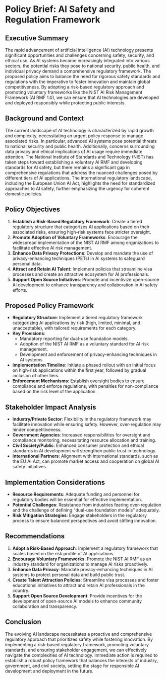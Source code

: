 # Policy Brief: AI Safety and Regulation Framework

## Executive Summary
The rapid advancement of artificial intelligence (AI) technology presents significant opportunities and challenges concerning safety, security, and ethical use. As AI systems become increasingly integrated into various sectors, the potential risks they pose to national security, public health, and individual privacy demand a comprehensive regulatory framework. The proposed policy aims to balance the need for rigorous safety standards and regulations with the imperative to foster innovation and maintain global competitiveness. By adopting a risk-based regulatory approach and promoting voluntary frameworks like the NIST AI Risk Management Framework (AI RMF 1.0), we can ensure that AI technologies are developed and deployed responsibly while protecting public interests.

## Background and Context
The current landscape of AI technology is characterized by rapid growth and complexity, necessitating an urgent policy response to manage associated risks. In particular, advanced AI systems pose potential threats to national security and public health. Additionally, concerns surrounding data privacy and ethical implications of AI usage require immediate attention. The National Institute of Standards and Technology (NIST) has taken steps toward establishing a voluntary AI RMF and developing standards for AI safety, but there remains a significant gap in comprehensive regulations that address the nuanced challenges posed by different tiers of AI applications. The international regulatory landscape, including the European Union AI Act, highlights the need for standardized approaches to AI safety, further emphasizing the urgency for coherent domestic policies.

## Policy Objectives
1. **Establish a Risk-Based Regulatory Framework**: Create a tiered regulatory structure that categorizes AI applications based on their associated risks, ensuring high-risk systems face stricter oversight.
2. **Promote Adoption of Voluntary Frameworks**: Encourage the widespread implementation of the NIST AI RMF among organizations to facilitate effective AI risk management.
3. **Enhance Data Privacy Protections**: Develop and mandate the use of privacy-enhancing techniques (PETs) in AI systems to safeguard personal data.
4. **Attract and Retain AI Talent**: Implement policies that streamline visa processes and create an attractive ecosystem for AI professionals.
5. **Support Open Source Initiatives**: Promote and incentivize open-source AI development to enhance transparency and collaboration in AI safety efforts.

## Proposed Policy Framework
- **Regulatory Structure**: Implement a tiered regulatory framework categorizing AI applications by risk (high, limited, minimal, and unacceptable), with tailored requirements for each category.
- **Key Provisions**:
  - Mandatory reporting for dual-use foundation models.
  - Adoption of the NIST AI RMF as a voluntary standard for AI risk management.
  - Development and enforcement of privacy-enhancing techniques in AI systems.
- **Implementation Timeline**: Initiate a phased rollout with an initial focus on high-risk applications within the first year, followed by gradual inclusion of other tiers.
- **Enforcement Mechanisms**: Establish oversight bodies to ensure compliance and enforce regulations, with penalties for non-compliance based on the risk level of the application.

## Stakeholder Impact Analysis
- **Industry/Private Sector**: Flexibility in the regulatory framework may facilitate innovation while ensuring safety. However, over-regulation may hinder competitiveness.
- **Government Agencies**: Increased responsibilities for oversight and compliance monitoring, necessitating resource allocation and training.
- **Civil Society/Public**: Enhanced consumer protection and ethical standards in AI development will strengthen public trust in technology.
- **International Partners**: Alignment with international standards, such as the EU AI Act, can promote market access and cooperation on global AI safety initiatives.

## Implementation Considerations
- **Resource Requirements**: Adequate funding and personnel for regulatory bodies will be essential for effective implementation.
- **Potential Challenges**: Resistance from industries fearing over-regulation and the challenge of defining "dual-use foundation models" adequately.
- **Risk Mitigation Strategies**: Engage stakeholders in the regulatory process to ensure balanced perspectives and avoid stifling innovation.

## Recommendations
1. **Adopt a Risk-Based Approach**: Implement a regulatory framework that scales based on the risk profile of AI applications.
2. **Encourage Voluntary Frameworks**: Promote the NIST AI RMF as an industry standard for organizations to manage AI risks proactively.
3. **Enhance Data Privacy**: Mandate privacy-enhancing techniques in AI systems to protect personal data and build public trust.
4. **Create Talent Attraction Policies**: Streamline visa processes and foster educational initiatives to attract and retain AI professionals in the country.
5. **Support Open Source Development**: Provide incentives for the development of open-source AI models to enhance community collaboration and transparency.

## Conclusion
The evolving AI landscape necessitates a proactive and comprehensive regulatory approach that prioritizes safety while fostering innovation. By implementing a risk-based regulatory framework, promoting voluntary standards, and ensuring stakeholder engagement, we can effectively navigate the complexities of AI technology. Immediate action is required to establish a robust policy framework that balances the interests of industry, government, and civil society, setting the stage for responsible AI development and deployment in the future.